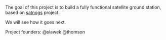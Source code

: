 The goal of this project is to build a fully functional satellite ground station, based on [satnogs](https://satnogs.org) project.

We will see how it goes next.

Project founders:
@slawek
@thomson